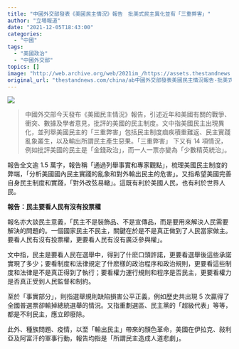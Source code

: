 ```yaml
---
title: "中國外交部發表《美國民主情況》報告　批美式民主異化並有「三重弊害」"
author: "立場報道"
date: "2021-12-05T18:43:00"
categories:
  - "中國"
tags:
  - "美國政治"
  - "中國外交部"
topics: []
image: "http://web.archive.org/web/2021im_/https://assets.thestandnews.com/media/photos/us-13.png"
original_url: "thestandnews.com/china/ab中國外交部發表美國民主情況報告-批美式民主異化並有三重弊害"
---
```

![](http://web.archive.org/web/2021im_/https://assets.thestandnews.com/media/photos/us-13.png)

> 中國外交部今天發布《美國民主情況》報告，引述近年和美國有關的戰爭、衝突、數據及學者意見，批評的美國的民主制度。文中指美國民主出現異化，並列舉美國民主的「三重弊害」包括民主制度痼疾積重難返、民主實踐亂象叢生，以及輸出所謂民主產生惡果。「三重弊害」 下又有 14 項情況，例如批評美國的民主是「金錢政治」，而一人一票亦變為「少數精英統治」。

報告全文逾 1.5 萬字，報告稱「通過列舉事實和專家觀點」，梳理美國民主制度的弊端，「分析美國國內民主實踐的亂象和對外輸出民主的危害」。又指希望美國完善自身民主制度和實踐，「對外改弦易轍」。這既有利於美國人民，也有利於世界人民。

**報告：民主要看人民有沒有投票權**

報名亦大談民主意義，「民主不是裝飾品、不是宣傳品，而是要用來解決人民需要解決的問題的。一個國家民主不民主，關鍵在於是不是真正做到了人民當家做主。要看人民有沒有投票權，更要看人民有沒有廣泛參與權」。

文中指，民主是要看人民在選舉中，得到了什麽口頭許諾，更要看選舉後這些承諾實現了多少；要看制度和法律規定了什麽樣的政治程序和政治規則，更要看這些制度和法律是不是真正得到了執行；要看權力運行規則和程序是否民主，更要看權力是否真正受到人民監督和制約。

至於「事實部分」，則指選舉規則缺陷損害公平正義，例如歷史共出現 5 次贏得了全國普選票卻輸掉總統選舉的情況。又指重劃選區、民主黨的「超級代表」等等，都是不利民主，應立即廢除。

此外、種族問題、疫情，以至「輸出民主」帶來的顏色革命，美國在伊拉克、敍利亞及阿富汗的軍事行動，報告均指是「所謂民主造成人道悲劇」。